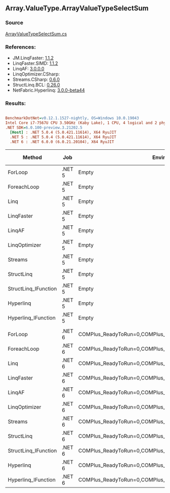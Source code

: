 ﻿## Array.ValueType.ArrayValueTypeSelectSum

### Source
[ArrayValueTypeSelectSum.cs](../LinqBenchmarks/Array/ValueType/ArrayValueTypeSelectSum.cs)

### References:
- JM.LinqFaster: [1.1.2](https://www.nuget.org/packages/JM.LinqFaster/1.1.2)
- LinqFaster.SIMD: [1.1.2](https://www.nuget.org/packages/LinqFaster.SIMD/1.0.3)
- LinqAF: [3.0.0.0](https://www.nuget.org/packages/LinqAF/3.0.0.0)
- LinqOptimizer.CSharp: [](https://www.nuget.org/packages/LinqOptimizer.CSharp/)
- Streams.CSharp: [0.6.0](https://www.nuget.org/packages/Streams.CSharp/0.6.0)
- StructLinq.BCL: [0.26.0](https://www.nuget.org/packages/StructLinq/0.26.0)
- NetFabric.Hyperlinq: [3.0.0-beta44](https://www.nuget.org/packages/NetFabric.Hyperlinq/3.0.0-beta44)

### Results:
``` ini

BenchmarkDotNet=v0.12.1.1527-nightly, OS=Windows 10.0.19043
Intel Core i7-7567U CPU 3.50GHz (Kaby Lake), 1 CPU, 4 logical and 2 physical cores
.NET SDK=6.0.100-preview.3.21202.5
  [Host] : .NET 5.0.4 (5.0.421.11614), X64 RyuJIT
  .NET 5 : .NET 5.0.4 (5.0.421.11614), X64 RyuJIT
  .NET 6 : .NET 6.0.0 (6.0.21.20104), X64 RyuJIT


```
|               Method |    Job |                                                   EnvironmentVariables |  Runtime | Count |         Mean |      Error |     StdDev |  Ratio | RatioSD |  Gen 0 | Gen 1 | Gen 2 | Allocated |
|--------------------- |------- |----------------------------------------------------------------------- |--------- |------ |-------------:|-----------:|-----------:|-------:|--------:|-------:|------:|------:|----------:|
|              ForLoop | .NET 5 |                                                                  Empty | .NET 5.0 |   100 |     64.10 ns |   0.191 ns |   0.169 ns |   1.00 |    0.00 |      - |     - |     - |         - |
|          ForeachLoop | .NET 5 |                                                                  Empty | .NET 5.0 |   100 |    151.26 ns |   0.507 ns |   0.474 ns |   2.36 |    0.01 |      - |     - |     - |         - |
|                 Linq | .NET 5 |                                                                  Empty | .NET 5.0 |   100 |    673.09 ns |   1.075 ns |   0.953 ns |  10.50 |    0.03 | 0.0153 |     - |     - |      32 B |
|           LinqFaster | .NET 5 |                                                                  Empty | .NET 5.0 |   100 |    313.50 ns |   0.787 ns |   0.698 ns |   4.89 |    0.02 |      - |     - |     - |         - |
|               LinqAF | .NET 5 |                                                                  Empty | .NET 5.0 |   100 |    725.22 ns |  14.132 ns |  21.152 ns |  11.45 |    0.30 |      - |     - |     - |         - |
|        LinqOptimizer | .NET 5 |                                                                  Empty | .NET 5.0 |   100 | 32,746.84 ns | 289.272 ns | 256.432 ns | 510.85 |    4.15 | 9.0942 |     - |     - |  19,018 B |
|              Streams | .NET 5 |                                                                  Empty | .NET 5.0 |   100 |    553.30 ns |   1.849 ns |   1.544 ns |   8.63 |    0.03 | 0.1717 |     - |     - |     360 B |
|           StructLinq | .NET 5 |                                                                  Empty | .NET 5.0 |   100 |    206.86 ns |   1.539 ns |   1.365 ns |   3.23 |    0.02 | 0.0153 |     - |     - |      32 B |
| StructLinq_IFunction | .NET 5 |                                                                  Empty | .NET 5.0 |   100 |     76.02 ns |   0.144 ns |   0.135 ns |   1.19 |    0.00 |      - |     - |     - |         - |
|            Hyperlinq | .NET 5 |                                                                  Empty | .NET 5.0 |   100 |    486.40 ns |   0.947 ns |   0.790 ns |   7.59 |    0.03 |      - |     - |     - |         - |
|  Hyperlinq_IFunction | .NET 5 |                                                                  Empty | .NET 5.0 |   100 |    337.54 ns |   0.601 ns |   0.562 ns |   5.26 |    0.01 |      - |     - |     - |         - |
|                      |        |                                                                        |          |       |              |            |            |        |         |        |       |       |           |
|              ForLoop | .NET 6 | COMPlus_ReadyToRun=0,COMPlus_TC_QuickJitForLoops=1,COMPlus_TieredPGO=1 | .NET 6.0 |   100 |     68.46 ns |   0.152 ns |   0.143 ns |   1.00 |    0.00 |      - |     - |     - |         - |
|          ForeachLoop | .NET 6 | COMPlus_ReadyToRun=0,COMPlus_TC_QuickJitForLoops=1,COMPlus_TieredPGO=1 | .NET 6.0 |   100 |    139.48 ns |   0.337 ns |   0.298 ns |   2.04 |    0.01 |      - |     - |     - |         - |
|                 Linq | .NET 6 | COMPlus_ReadyToRun=0,COMPlus_TC_QuickJitForLoops=1,COMPlus_TieredPGO=1 | .NET 6.0 |   100 |    575.45 ns |  11.422 ns |  16.381 ns |   8.41 |    0.26 | 0.0153 |     - |     - |      32 B |
|           LinqFaster | .NET 6 | COMPlus_ReadyToRun=0,COMPlus_TC_QuickJitForLoops=1,COMPlus_TieredPGO=1 | .NET 6.0 |   100 |    304.51 ns |   0.990 ns |   0.878 ns |   4.45 |    0.01 |      - |     - |     - |         - |
|               LinqAF | .NET 6 | COMPlus_ReadyToRun=0,COMPlus_TC_QuickJitForLoops=1,COMPlus_TieredPGO=1 | .NET 6.0 |   100 |    651.26 ns |  12.886 ns |  23.563 ns |   9.52 |    0.37 |      - |     - |     - |         - |
|        LinqOptimizer | .NET 6 | COMPlus_ReadyToRun=0,COMPlus_TC_QuickJitForLoops=1,COMPlus_TieredPGO=1 | .NET 6.0 |   100 | 30,345.97 ns | 155.576 ns | 237.582 ns | 442.28 |    2.32 | 9.0332 |     - |     - |  18,962 B |
|              Streams | .NET 6 | COMPlus_ReadyToRun=0,COMPlus_TC_QuickJitForLoops=1,COMPlus_TieredPGO=1 | .NET 6.0 |   100 |    597.55 ns |   3.066 ns |   2.560 ns |   8.73 |    0.04 | 0.1717 |     - |     - |     360 B |
|           StructLinq | .NET 6 | COMPlus_ReadyToRun=0,COMPlus_TC_QuickJitForLoops=1,COMPlus_TieredPGO=1 | .NET 6.0 |   100 |    206.56 ns |   1.471 ns |   1.304 ns |   3.02 |    0.02 | 0.0153 |     - |     - |      32 B |
| StructLinq_IFunction | .NET 6 | COMPlus_ReadyToRun=0,COMPlus_TC_QuickJitForLoops=1,COMPlus_TieredPGO=1 | .NET 6.0 |   100 |     78.59 ns |   0.312 ns |   0.292 ns |   1.15 |    0.00 |      - |     - |     - |         - |
|            Hyperlinq | .NET 6 | COMPlus_ReadyToRun=0,COMPlus_TC_QuickJitForLoops=1,COMPlus_TieredPGO=1 | .NET 6.0 |   100 |    471.39 ns |   1.288 ns |   1.075 ns |   6.88 |    0.02 |      - |     - |     - |         - |
|  Hyperlinq_IFunction | .NET 6 | COMPlus_ReadyToRun=0,COMPlus_TC_QuickJitForLoops=1,COMPlus_TieredPGO=1 | .NET 6.0 |   100 |    328.79 ns |   0.418 ns |   0.391 ns |   4.80 |    0.01 |      - |     - |     - |         - |
